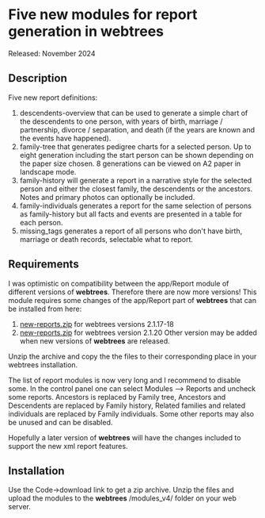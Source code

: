 #  Five new modules for report generation in webtrees

Released: November 2024

## Description

Five new report definitions:
1. descendents-overview that can be used to generate a simple chart of the descendents to one person, with years of birth, marriage / partnership, divorce / separation, and death (if the years are known and the events have happened).
2. family-tree that generates pedigree charts for a selected person. Up to eight generation including the start person can be shown depending on the paper size chosen. 8 generations can be viewed on A2 paper in landscape mode.
3. family-history will generate a report in a narrative style for the selected person and either the closest family, the descendents or the ancestors. Notes and primary photos can optionally be included.
4. family-individuals generates a report for the same selection of persons as family-history but all facts and events are presented in a table for each person.
5. missing_tags generates a report of all persons who don't have birth, marriage or death records, selectable what to report.

## Requirements

I was optimistic on compatibility between the app/Report module of different versions of **webtrees**. Therefore there are now more versions!
This module requires some changes of the app/Report part of **webtrees** that can be installed from here:
1. <a href="https://github.com/sevtor/modules/releases/download/v1.0.1/new-reports.zip">new-reports.zip</a> for webtrees versions 2.1.17-18
2. <a href="https://github.com/sevtor/modules/releases/download/v1.0.2/new-reports-2.1.20.zip">new-reports.zip</a> for webtrees version 2.1.20
Other version may be added when new versions of **webtrees** are released.

Unzip the archive and copy the the files to their corresponding place in your webtrees installation.

The list of report modules is now very long and I recommend to disable some. In the control panel one can select Modules --> Reports and uncheck some reports. Ancestors is replaced by Family tree, Ancestors and Descendents are replaced by Family history, Related families and related individuals are replaced by Family individuals. Some other reports may also be unused and can be disabled.

Hopefully a later version of **webtrees** will have the changes included to support the new xml report features.

## Installation

Use the Code->download link to get a zip archive. Unzip the files and upload the modules to the **webtrees** /modules_v4/ folder on your web server.
